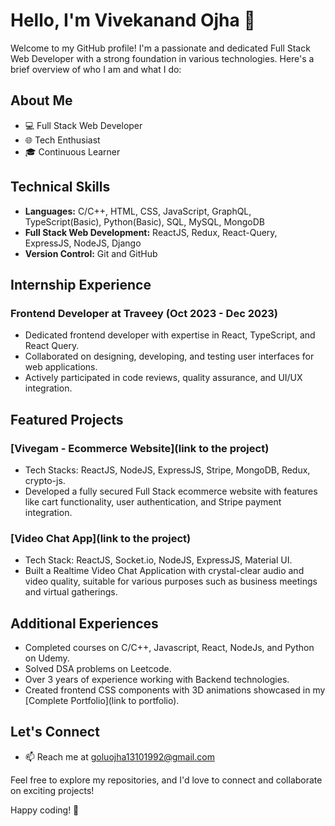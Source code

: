# Hello, I'm Vivekanand Ojha 👋

Welcome to my GitHub profile! I'm a passionate and dedicated Full Stack Web Developer with a strong foundation in various technologies. Here's a brief overview of who I am and what I do:

## About Me
- 💻 Full Stack Web Developer
- 🌐 Tech Enthusiast
- 🎓 Continuous Learner

## Technical Skills
- **Languages:** C/C++, HTML, CSS, JavaScript, GraphQL, TypeScript(Basic), Python(Basic), SQL, MySQL, MongoDB
- **Full Stack Web Development:** ReactJS, Redux, React-Query, ExpressJS, NodeJS, Django
- **Version Control:** Git and GitHub

## Internship Experience
### Frontend Developer at Traveey (Oct 2023 - Dec 2023)
- Dedicated frontend developer with expertise in React, TypeScript, and React Query.
- Collaborated on designing, developing, and testing user interfaces for web applications.
- Actively participated in code reviews, quality assurance, and UI/UX integration.

## Featured Projects
### [Vivegam - Ecommerce Website](link to the project)
- Tech Stacks: ReactJS, NodeJS, ExpressJS, Stripe, MongoDB, Redux, crypto-js.
- Developed a fully secured Full Stack ecommerce website with features like cart functionality, user authentication, and Stripe payment integration.

### [Video Chat App](link to the project)
- Tech Stack: ReactJS, Socket.io, NodeJS, ExpressJS, Material UI.
- Built a Realtime Video Chat Application with crystal-clear audio and video quality, suitable for various purposes such as business meetings and virtual gatherings.

## Additional Experiences
- Completed courses on C/C++, Javascript, React, NodeJs, and Python on Udemy.
- Solved DSA problems on Leetcode.
- Over 3 years of experience working with Backend technologies.
- Created frontend CSS components with 3D animations showcased in my [Complete Portfolio](link to portfolio).

## Let's Connect
- 📫 Reach me at goluojha13101992@gmail.com

Feel free to explore my repositories, and I'd love to connect and collaborate on exciting projects!

Happy coding! 🚀
